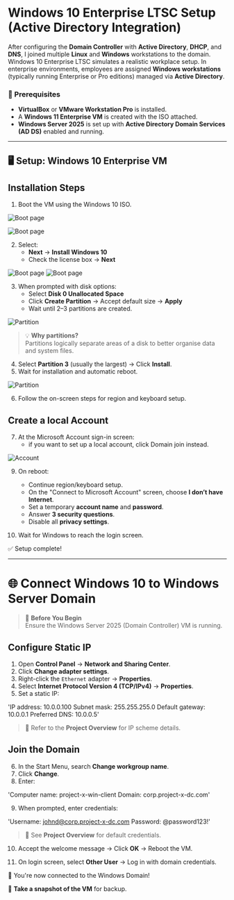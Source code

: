 # Windows 10 Enterprise LTSC Setup (Active Directory Integration)

After configuring the **Domain Controller** with **Active Directory**, **DHCP**, and **DNS**, I joined multiple **Linux** and **Windows** workstations to the domain. Windows 10 Enterprise LTSC simulates a realistic workplace setup. In enterprise environments, employees are assigned **Windows workstations** (typically running Enterprise or Pro editions) managed via **Active Directory**.

### 📝 Prerequisites

- **VirtualBox** or **VMware Workstation Pro** is installed.
- A **Windows 11 Enterprise VM** is created with the ISO attached.
- **Windows Server 2025** is set up with **Active Directory Domain Services (AD DS)** enabled and running.

---

## 🖥️ Setup: Windows 10 Enterprise VM

## Installation Steps

1. Boot the VM using the Windows 10 ISO.

![Boot page](imgs/winstall.png)

![Boot page](imgs/winstall1.png)

2. Select:
   - **Next** → **Install Windows 10**
   - Check the license box → **Next**

![Boot page](imgs/winstall2.png)
![Boot page](imgs/winstall3.png)

3. When prompted with disk options:
   - Select **Disk 0 Unallocated Space**
   - Click **Create Partition** → Accept default size → **Apply**
   - Wait until 2–3 partitions are created.
   
![Partition](imgs/winstall4.png)
   
> 💡 **Why partitions?**  
> Partitions logically separate areas of a disk to better organise data and system files.

4. Select **Partition 3** (usually the largest) → Click **Install**.
5. Wait for installation and automatic reboot.

![Partition](imgs/winstall6.png)

6. Follow the on-screen steps for region and keyboard setup.

## Create a local Account

7. At the Microsoft Account sign-in screen:
   - if you want to set up a local account, click Domain join instead.

![Account](imgs/winstall7.png)

9. On reboot:
   - Continue region/keyboard setup.
   - On the "Connect to Microsoft Account" screen, choose **I don’t have Internet**.
   - Set a temporary **account name** and **password**.
   - Answer **3 security questions**.
   - Disable all **privacy settings**.

10. Wait for Windows to reach the login screen.

✅ Setup complete!

---

# 🌐 Connect Windows 10 to Windows Server Domain

> 🛑 **Before You Begin**  
> Ensure the Windows Server 2025 (Domain Controller) VM is running.

## Configure Static IP

1. Open **Control Panel** → **Network and Sharing Center**.
2. Click **Change adapter settings**.
3. Right-click the `Ethernet` adapter → **Properties**.
4. Select **Internet Protocol Version 4 (TCP/IPv4)** → **Properties**.
5. Set a static IP:

'IP address: 10.0.0.100
Subnet mask: 255.255.255.0
Default gateway: 10.0.0.1
Preferred DNS: 10.0.0.5'


> 📌 Refer to the **Project Overview** for IP scheme details.

## Join the Domain

6. In the Start Menu, search **Change workgroup name**.
7. Click **Change**.
8. Enter:

'Computer name: project-x-win-client
Domain: corp.project-x-dc.com'

9. When prompted, enter credentials:

'Username: johnd@corp.project-x-dc.com
Password: @password123!'

> 📌 See **Project Overview** for default credentials.

10. Accept the welcome message → Click **OK** → Reboot the VM.

11. On login screen, select **Other User** → Log in with domain credentials.

🎉 You're now connected to the Windows Domain!

📸 **Take a snapshot of the VM** for backup.
